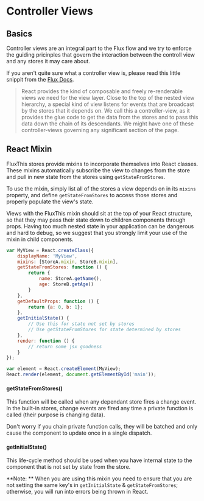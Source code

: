 # Controller Views

## Basics
Controller views are an integral part to the Flux flow and we
try to enforce the guiding pricinples that govern the interaction
between the controll view and any stores it may care about.

If you aren't quite sure what a controller view is, please
read this little snippit from the [Flux Docs](http://facebook.github.io/flux/docs/overview.html#views-and-controller-views).

>React provides the kind of composable and freely re-renderable
views we need for the view layer. Close to the top of the
nested view hierarchy, a special kind of view listens for
events that are broadcast by the stores that it depends on.
We call this a controller-view, as it provides the glue code to
get the data from the stores and to pass this data down the chain
of its descendants. We might have one of these controller-views
governing any significant section of the page.

## React Mixin

FluxThis stores provide mixins to incorporate themselves into React classes.
These mixins automatically subscribe the view to changes from the store and
pull in new state from the stores using `getStateFromStores`.

To use the mixin, simply list all of the stores a view depends on in its `mixins`
property, and define `getStateFromStores` to access those stores and properly
populate the view's state.

Views with the FluxThis mixin should sit at the top of your React structure, so
that they may pass their state down to children components through props. Having
too much nested state in your application can be dangerous and hard to debug, so
we suggest that you strongly limit your use of the mixin in child components.

```js
var MyView = React.createClass({
	displayName: 'MyView',
	mixins: [StoreA.mixin, StoreB.mixin],
	getStateFromStores: function () {
		return {
			name: StoreA.getName(),
			age: StoreB.getAge()
		}
	},
	getDefaultProps: function () {
		return {a: 0, b: 1};
	},
	getInitialState() {
	    // Use this for state not set by stores
	    // Use getStateFromStores for state determined by stores
	},
	render: function () {
		// return some jsx goodness
	}
});

var element = React.createElement(MyView);
React.render(element, document.getElementById('main'));
```

#### getStateFromStores()

This function will be called when any dependant store fires a change event. In
the built-in stores, change events are fired any time a private function is
called (their purpose is changing data).

Don't worry if you chain private function calls, they will be batched
and only cause the component to update once in a single dispatch.

#### getInitialState()

This life-cycle method should be used when you have internal state
to the component that is not set by state from the store. 

**Note: ** When you are using this mixin you need to ensure that you are not
setting the same key's in `getInitialState` & `getStateFromStores`;
otherwise, you will run into errors being thrown in React. 


